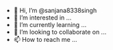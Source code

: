 - 👋 Hi, I’m @sanjana8338singh
- 👀 I’m interested in ...
- 🌱 I’m currently learning ...
- 💞️ I’m looking to collaborate on ...
- 📫 How to reach me ...

<!---
sanjana8338singh/sanjana8338singh is a ✨ special ✨ repository because its `README.md` (this file) appears on your GitHub profile.
You can click the Preview link to take a look at your changes.
--->
